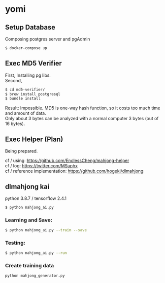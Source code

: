 # yomi

## Setup Database

Composing postgres server and pgAdmin

```bash
$ docker-compose up
```
## Exec MD5 Verifier

First, Installing pg libs.  
Second,
```bash
$ cd md5-verifier/
$ brew install postgresql
$ bundle install
```

Result: Impossible. MD5 is one-way hash function, so 
it costs too much time and amount of data.  
Only about 3 bytes can be analyzed with a normal computer 3 bytes (out of 16 bytes).
## Exec Helper (Plan)
Being prepared.

cf / using: <https://github.com/EndlessCheng/mahjong-helper>  
cf / log: <https://twitter.com/MSuphx>  
cf / reference implementation: <https://github.com/hogeki/dlmahjong>  

## dlmahjong kai
python 3.8.7 / tensorflow 2.4.1

```bash
$ python mahjong_ai.py
```

### Learning and Save:
```bash
$ python mahjong_ai.py --train --save
```

### Testing:
```bash
$ python mahjong_ai.py --run
```

### Create training data
```bash
python mahjong_generator.py
```
